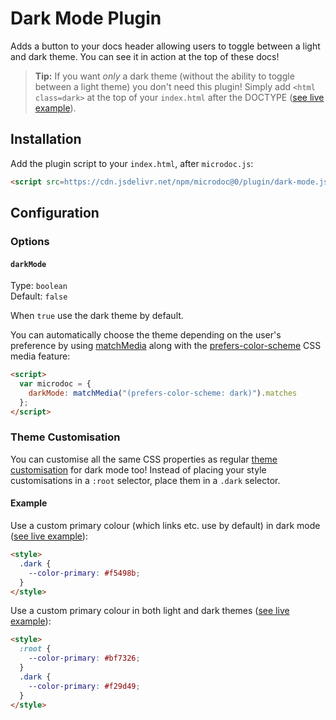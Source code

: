 # Dark Mode Plugin

Adds a button to your docs header allowing users to toggle between a light and dark theme. You can see it in action at the top of these docs!

> **Tip:** If you want _only_ a dark theme (without the ability to toggle between a light theme) you don't need this plugin! Simply add `<html class=dark>` at the top of your `index.html` after the DOCTYPE ([see live example](https://microdoc.js.org/examples/plugin-dark-mode1.html)).

## Installation

Add the plugin script to your `index.html`, after `microdoc.js`:

```html
<script src=https://cdn.jsdelivr.net/npm/microdoc@0/plugin/dark-mode.js defer></script>
```

## Configuration

### Options

#### `darkMode`

Type: `boolean`  
Default: `false`

When `true` use the dark theme by default.

You can automatically choose the theme depending on the user's preference by using [matchMedia](https://developer.mozilla.org/en-US/docs/Web/API/Window/matchMedia) along with the [prefers-color-scheme](https://developer.mozilla.org/en-US/docs/Web/CSS/@media/prefers-color-scheme) CSS media feature:

```html
<script>
  var microdoc = {
    darkMode: matchMedia("(prefers-color-scheme: dark)").matches
  };
</script>
```

### Theme Customisation

You can customise all the same CSS properties as regular [theme customisation](configuration.md#theme-customisation) for dark mode too! Instead of placing your style customisations in a `:root` selector, place them in a `.dark` selector.

#### Example

Use a custom primary colour (which links etc. use by default) in dark mode ([see live example](https://microdoc.js.org/examples/plugin-dark-mode2.html)):

```html
<style>
  .dark {
    --color-primary: #f5498b;
  }
</style>
```

Use a custom primary colour in both light and dark themes ([see live example](https://microdoc.js.org/examples/plugin-dark-mode3.html)):

```html
<style>
  :root {
    --color-primary: #bf7326;
  }
  .dark {
    --color-primary: #f29d49;
  }
</style>
```
